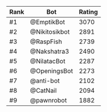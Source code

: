 Rank|Bot|Rating
---|---|---
#1|@EmptikBot|3070
#2|@Nikitosikbot|2891
#3|@RaspFish|2739
#4|@Nakshatra3|2490
#5|@NilatacBot|2287
#6|@OpeningsBot|2273
#7|@anti-bot|2102
#8|@CatNail|2094
#9|@pawnrobot|1882
